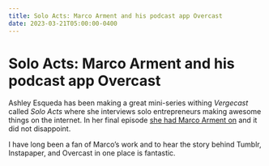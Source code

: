 ```yaml
---
title: Solo Acts: Marco Arment and his podcast app Overcast
date: 2023-03-21T05:00:00-0400
---
```

# Solo Acts: Marco Arment and his podcast app Overcast

Ashley Esqueda has been making a great mini-series withing _Vergecast_ called _Solo Acts_ where she interviews solo entrepreneurs making awesome things on the internet. In her final episode [she had Marco Arment on](https://www.theverge.com/2023/3/20/23648650/marco-arment-overcast-solo-acts) and it did not disappoint.

I have long been a fan of Marco’s work and to hear the story behind Tumblr, Instapaper, and Overcast in one place is fantastic.
